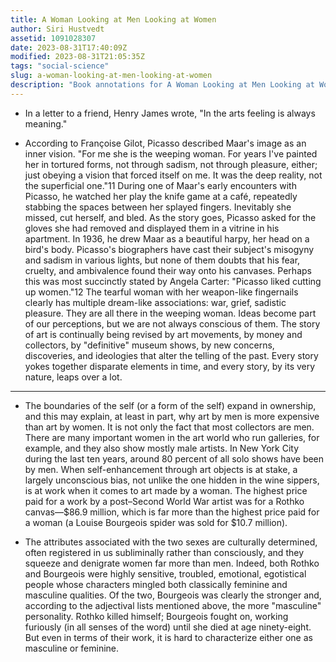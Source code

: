```yaml
---
title: A Woman Looking at Men Looking at Women
author: Siri Hustvedt
assetid: 1091028307
date: 2023-08-31T17:40:09Z
modified: 2023-08-31T21:05:35Z
tags: "social-science"
slug: a-woman-looking-at-men-looking-at-women
description: "Book annotations for A Woman Looking at Men Looking at Women by Siri Hustvedt"
---
```


*  In a letter to a friend, Henry James wrote, "In the arts feeling is always meaning."

*  According to Françoise Gilot, Picasso described Maar's image as an inner vision. "For me she is the weeping woman. For years I've painted her in tortured forms, not through sadism, not through pleasure, either; just obeying a vision that forced itself on me. It was the deep reality, not the superficial one."11 During one of Maar's early encounters with Picasso, he watched her play the knife game at a café, repeatedly stabbing the spaces between her splayed fingers. Inevitably she missed, cut herself, and bled. As the story goes, Picasso asked for the gloves she had removed and displayed them in a vitrine in his apartment. In 1936, he drew Maar as a beautiful harpy, her head on a bird's body. Picasso's biographers have cast their subject's misogyny and sadism in various lights, but none of them doubts that his fear, cruelty, and ambivalence found their way onto his canvases. Perhaps this was most succinctly stated by Angela Carter: "Picasso liked cutting up women."12
   The tearful woman with her weapon-like fingernails clearly has multiple dream-like associations: war, grief, sadistic pleasure. They are all there in the weeping woman.
   Ideas become part of our perceptions, but we are not always conscious of them.
   The story of art is continually being revised by art movements, by money and collectors, by "definitive" museum shows, by new concerns, discoveries, and ideologies that alter the telling of the past. Every story yokes together disparate elements in time, and every story, by its very nature, leaps over a lot.

---

*  The boundaries of the self (or a form of the self) expand in ownership, and this may explain, at least in part, why art by men is more expensive than art by women. It is not only the fact that most collectors are men. There are many important women in the art world who run galleries, for example, and they also show mostly male artists. In New York City during the last ten years, around 80 percent of all solo shows have been by men. When self-enhancement through art objects is at stake, a largely unconscious bias, not unlike the one hidden in the wine sippers, is at work when it comes to art made by a woman. The highest price paid for a work by a post–Second World War artist was for a Rothko canvas—$86.9 million, which is far more than the highest price paid for a woman (a Louise Bourgeois spider was sold for $10.7 million).

*  The attributes associated with the two sexes are culturally determined, often registered in us subliminally rather than consciously, and they squeeze and denigrate women far more than men. Indeed, both Rothko and Bourgeois were highly sensitive, troubled, emotional, egotistical people whose characters mingled both classically feminine and masculine qualities. Of the two, Bourgeois was clearly the stronger and, according to the adjectival lists mentioned above, the more "masculine" personality. Rothko killed himself; Bourgeois fought on, working furiously (in all senses of the word) until she died at age ninety-eight. But even in terms of their work, it is hard to characterize either one as masculine or feminine.

